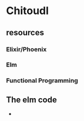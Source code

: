 Chitoudl
========

resources
---------

### Elixir/Phoenix

#### 

### Elm

### Functional Programming

#### 

The elm code
------------

-   [](web/elm/Chit.elm::type%20alias%20Model%20=)
